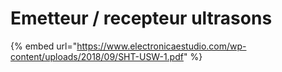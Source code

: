 # Emetteur / recepteur ultrasons

{% embed url="https://www.electronicaestudio.com/wp-content/uploads/2018/09/SHT-USW-1.pdf" %}

